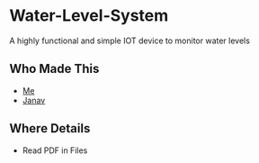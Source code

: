 # Water-Level-System
A highly functional and simple IOT device to monitor water levels

## Who Made This
- [Me](https://github.com/ZakuroSoda)
- [Janav](https://github.com/not-janav)

## Where Details
- Read PDF in Files
